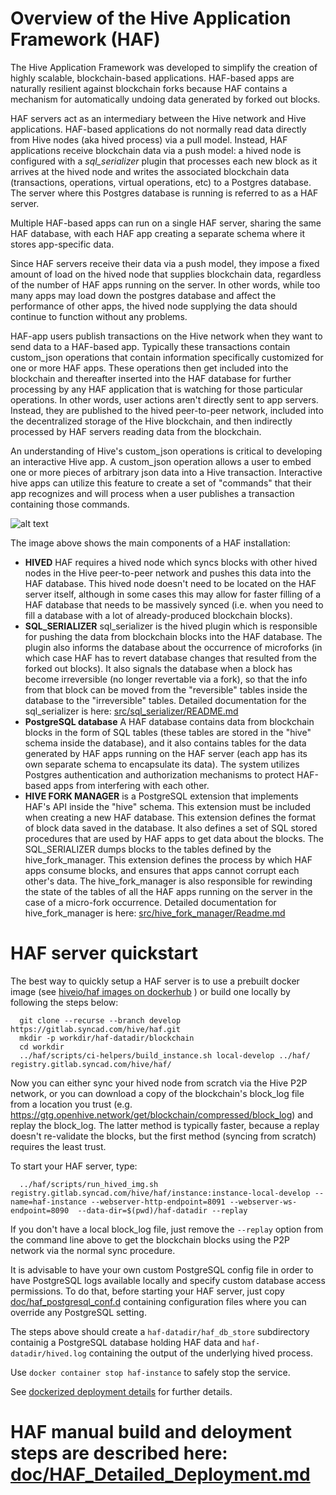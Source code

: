 # Overview of the Hive Application Framework (HAF)
The Hive Application Framework was developed to simplify the creation of highly scalable, blockchain-based applications. HAF-based apps are naturally resilient against blockchain forks because HAF contains a mechanism for automatically undoing data generated by forked out blocks.

HAF servers act as an intermediary between the Hive network and Hive applications. HAF-based applications do not normally read data directly from Hive nodes (aka hived process) via a pull model. Instead, HAF applications receive blockchain data via a push model: a hived node is configured with a *sql_serializer* plugin that processes each new block as it arrives at the hived node and writes the associated blockchain data (transactions, operations, virtual operations, etc) to a Postgres database. The server where this Postgres database is running is referred to as a HAF server.

Multiple HAF-based apps can run on a single HAF server, sharing the same HAF database, with each HAF app creating a separate schema where it stores app-specific data.

Since HAF servers receive their data via a push model, they impose a fixed amount of load on the hived node that supplies blockchain data, regardless of the number of HAF apps running on the server. In other words, while too many apps may load down the postgres database and affect the performance of other apps, the hived node supplying the data should continue to function without any problems.

HAF-app users publish transactions on the Hive network when they want to send data to a HAF-based app. Typically these transactions contain custom_json operations that contain information specifically customized for one or more HAF apps. These operations then get included into the blockchain and thereafter inserted into the HAF database for further processing by any HAF application that is watching for those particular operations. In other words, user actions aren't directly sent to app servers. Instead, they are published to the hived peer-to-peer network, included into the decentralized storage of the Hive blockchain, and then indirectly processed by HAF servers reading data from the blockchain.

An understanding of Hive's custom_json operations is critical to developing an interactive Hive app. A custom_json operation allows a user to embed one or more pieces of arbitrary json data into a Hive transaction. Interactive hive apps can utilize this feature to create a set of "commands" that their app recognizes and will process when a user publishes a transaction containing those commands.

![alt text](./doc/c2_haf.png)

The image above shows the main components of a HAF installation:
* **HIVED**
  HAF requires a hived node which syncs blocks with other hived nodes in the Hive peer-to-peer network and pushes this data into the HAF database. This hived node doesn't need to be located on the HAF server itself, although in some cases this may allow for faster filling of a HAF database that needs to be massively synced (i.e. when you need to fill a database with a lot of already-produced blockchain blocks).
* **SQL_SERIALIZER**
  sql_serializer is the hived plugin which is responsible for pushing the data from blockchain blocks into the HAF database. The plugin also informs the database about the occurrence of microforks (in which case HAF has to revert database changes that resulted from the forked out blocks). It also signals the database when a block has become irreversible (no longer revertable via a fork), so that the info from that block can be moved from the "reversible" tables inside the database to the "irreversible" tables.
  Detailed documentation for the sql_serializer is here: [src/sql_serializer/README.md](./src/sql_serializer/README.md)
* **PostgreSQL database**
  A HAF database contains data from blockchain blocks in the form of SQL tables (these tables are stored in the "hive" schema inside the database), and it also contains tables for the data generated by HAF apps running on the HAF server (each app has its own separate schema to encapsulate its data). The system utilizes Postgres authentication and authorization mechanisms to protect HAF-based apps from interfering with each other.
* **HIVE FORK MANAGER** is a PostgreSQL extension that implements HAF's API inside the "hive" schema. This extension must be included when creating a new HAF database. This extension defines the format of block data saved in the database. It also defines a set of SQL stored procedures that are used by HAF apps to get data about the blocks. The SQL_SERIALIZER dumps blocks to the tables defined by the hive_fork_manager. This extension defines the process by which HAF apps consume blocks, and ensures that apps cannot corrupt each other's data. The hive_fork_manager is also responsible for rewinding the state of the tables of all the HAF apps running on the server in the case of a micro-fork occurrence. Detailed documentation for hive_fork_manager is here: [src/hive_fork_manager/Readme.md](./src/hive_fork_manager/Readme.md)

# HAF server quickstart

The best way to quickly setup a HAF server is to use a prebuilt docker image (see [hiveio/haf images on dockerhub](https://hub.docker.com/r/hiveio/haf ) ) or build one locally by following the steps below:

```
  git clone --recurse --branch develop https://gitlab.syncad.com/hive/haf.git
  mkdir -p workdir/haf-datadir/blockchain
  cd workdir
  ../haf/scripts/ci-helpers/build_instance.sh local-develop ../haf/ registry.gitlab.syncad.com/hive/haf/
```

Now you can either sync your hived node from scratch via the Hive P2P network, or you can download a copy of the blockchain's block_log file from a location you trust (e.g. https://gtg.openhive.network/get/blockchain/compressed/block_log) and replay the block_log. The latter method is typically faster, because a replay doesn't re-validate the blocks, but the first method (syncing from scratch) requires the least trust.

To start your HAF server, type:

```
  ../haf/scripts/run_hived_img.sh registry.gitlab.syncad.com/hive/haf/instance:instance-local-develop --name=haf-instance --webserver-http-endpoint=8091 --webserver-ws-endpoint=8090  --data-dir=$(pwd)/haf-datadir --replay
```

If you don't have a local block_log file, just remove the `--replay` option from the command line above to get the blockchain blocks using the P2P network via the normal sync procedure.

It is advisable to have your own custom PostgreSQL config file in order to have PostgreSQL logs available locally and specify custom database access permissions. To do that, before starting your HAF server, just copy [doc/haf_postgresql_conf.d](./doc/haf_postgresql_conf.d) containing configuration files where you can override any PostgreSQL setting.

The steps above should create a `haf-datadir/haf_db_store` subdirectory containig a PostgreSQL database holding HAF data and `haf-datadir/hived.log` containing the output of the underlying hived process.

Use `docker container stop haf-instance` to safely stop the service.

See [dockerized deployment details](./doc/HAF_Detailed_Deployment.md#building-and-deploying-haf-inside-a-docker-container) for further details.

# HAF manual build and deloyment steps are described here: [doc/HAF_Detailed_Deployment.md](./doc/HAF_Detailed_Deployment.md)
